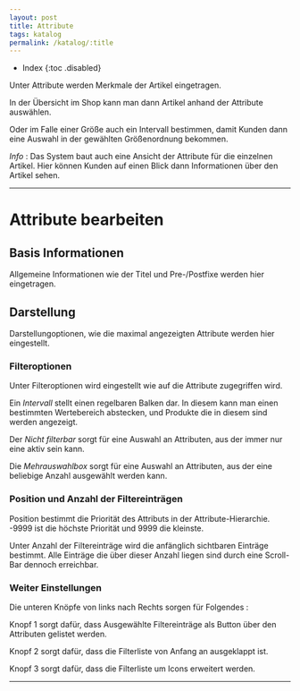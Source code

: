 ```yaml
---
layout: post
title: Attribute
tags: katalog
permalink: /katalog/:title
---
```



+ Index
{:toc .disabled}


Unter Attribute werden Merkmale der Artikel eingetragen.


In der Übersicht im Shop kann man dann Artikel anhand der Attribute auswählen.


Oder im Falle einer Größe auch ein Intervall bestimmen, damit Kunden dann eine Auswahl in der gewählten Größenordnung bekommen.


*Info* : Das System baut auch eine Ansicht der Attribute für die einzelnen Artikel. 
Hier können Kunden auf einen Blick dann Informationen über den Artikel sehen.


---




# Attribute bearbeiten


## Basis Informationen


Allgemeine Informationen wie der Titel und Pre-/Postfixe werden hier eingetragen.


## Darstellung


Darstellungoptionen, wie die maximal angezeigten Attribute werden hier eingestellt.


### Filteroptionen


Unter Filteroptionen wird eingestellt wie auf die Attribute zugegriffen wird.


Ein *Intervall* stellt einen regelbaren Balken dar. In diesem kann man einen bestimmten Wertebereich abstecken, und Produkte die in diesem sind werden angezeigt.


Der *Nicht filterbar* sorgt für eine Auswahl an Attributen, aus der immer nur eine aktiv sein kann.


Die *Mehrauswahlbox* sorgt für eine Auswahl an Attributen, aus der eine beliebige Anzahl ausgewählt werden kann.


### Position und Anzahl der Filtereinträgen


Position bestimmt die Priorität des Attributs in der Attribute-Hierarchie.
-9999 ist die höchste Priorität und 9999 die kleinste.


Unter Anzahl der Filtereinträge wird die anfänglich sichtbaren Einträge bestimmt.
Alle Einträge die über dieser Anzahl liegen sind durch eine Scroll-Bar dennoch erreichbar.


### Weiter Einstellungen


Die unteren Knöpfe von links nach Rechts sorgen für Folgendes :


Knopf 1 sorgt dafür, dass Ausgewählte Filtereinträge als Button über den Attributen gelistet werden.


Knopf 2 sorgt dafür, dass die Filterliste von Anfang an ausgeklappt ist.
 
Knopf 3 sorgt dafür, dass die Filterliste um Icons erweitert werden.


---
